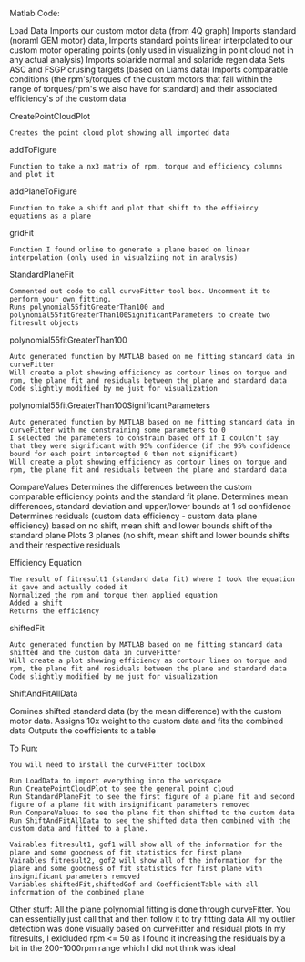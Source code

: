Matlab Code:

Load Data
	Imports our custom motor data (from 4Q graph) 
	Imports standard (noraml GEM motor) data, 
	Imports standard points linear interpolated to our custom motor operating points (only used in visualizing in point cloud not in any actual analysis)
	Imports solaride normal and solaride regen data
	Sets ASC and FSGP crusing targets (based on Liams data)
	Imports comparable conditions (the rpm's/torques of the custom motors that fall within the range of torques/rpm's we also have for standard) and their associated efficiency's of the custom data

CreatePointCloudPlot

	Creates the point cloud plot showing all imported data 

addToFigure

	Function to take a nx3 matrix of rpm, torque and efficiency columns and plot it

addPlaneToFigure

	Function to take a shift and plot that shift to the effieincy equations as a plane

gridFit

	Function I found online to generate a plane based on linear interpolation (only used in visualziing not in analysis)

StandardPlaneFit

	Commented out code to call curveFitter tool box. Uncomment it to perform your own fitting.
	Runs polynomial55fitGreaterThan100 and polynomial55fitGreaterThan100SignificantParameters to create two fitresult objects

polynomial55fitGreaterThan100

	Auto generated function by MATLAB based on me fitting standard data in curveFitter
	Will create a plot showing efficiency as contour lines on torque and rpm, the plane fit and residuals between the plane and standard data
	Code slightly modified by me just for visualization

polynomial55fitGreaterThan100SignificantParameters

	Auto generated function by MATLAB based on me fitting standard data in curveFitter with me constraining some parameters to 0
	I selected the parameters to constrain based off if I couldn't say that they were significant with 95% confidence (if the 95% confidence bound for each point intercepted 0 then not significant)
	Will create a plot showing efficiency as contour lines on torque and rpm, the plane fit and residuals between the plane and standard data

CompareValues
	Determines the differences between the custom comparable efficiency points and the standard fit plane.
	Determines mean differences, standard deviation and upper/lower bounds at 1 sd confidence
	Determines residuals (custom data efficiency - custom data plane efficiency) based on no shift, mean shift and lower bounds shift of the standard plane
	Plots 3 planes (no shift, mean shift and lower bounds shifts and their respective residuals

Efficiency Equation

	The result of fitresult1 (standard data fit) where I took the equation it gave and actually coded it
	Normalized the rpm and torque then applied equation
	Added a shift
	Returns the efficiency 

shiftedFit

	Auto generated function by MATLAB based on me fitting standard data shifted and the custom data in curveFitter
	Will create a plot showing efficiency as contour lines on torque and rpm, the plane fit and residuals between the plane and standard data
	Code slightly modified by me just for visualization

ShiftAndFitAllData

   Comines shifted standard data (by the mean difference) with the custom motor data. Assigns 10x weight to the custom data and fits the combined data
   Outputs the coefficients to a table

To Run:

	You will need to install the curveFitter toolbox
	
 	Run LoadData to import everything into the workspace
	Run CreatePointCloudPlot to see the general point cloud
	Run StandardPlaneFit to see the first figure of a plane fit and second figure of a plane fit with insignificant parameters removed
	Run CompareValues to see the plane fit then shifted to the custom data
	Run ShiftAndFitAllData to see the shifted data then combined with the custom data and fitted to a plane.

 	Vairables fitresult1, gof1 will show all of the information for the plane and some goodness of fit statistics for first plane
	Vairables fitresult2, gof2 will show all of the information for the plane and some goodness of fit statistics for first plane with insignificant parameters removed
 	Variables shiftedFit,shiftedGof and CoefficientTable with all information of the combined plane

Other stuff:
	All the plane polynomial fitting is done through curveFitter. You can essentially just call that and then follow it to try fitting data
	All my outlier detection was done visually based on curveFitter and residual plots
	In my fitresults, I exlcluded rpm <= 50 as I found it increasing the residuals by a bit in the 200-1000rpm range which I did not think was ideal

	
